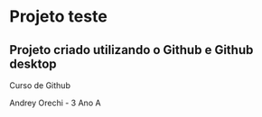 # Projeto teste 

## Projeto criado utilizando o Github e Github desktop

Curso de Github

 Andrey Orechi - 3 Ano A
